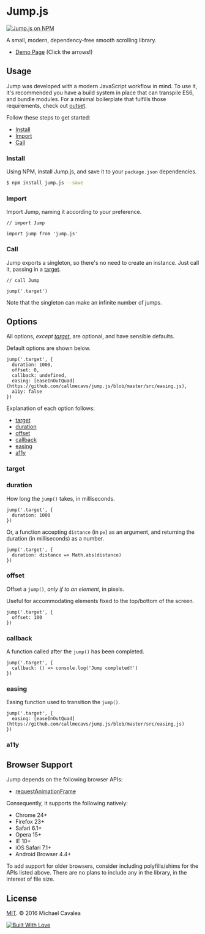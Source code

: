 # Jump.js

[![Jump.js on NPM](https://img.shields.io/npm/v/jump.js.svg)](https://www.npmjs.com/package/jump.js)

A small, modern, dependency-free smooth scrolling library.

* [Demo Page](http://callmecavs.github.io/jump.js/) (Click the arrows!)

## Usage

Jump was developed with a modern JavaScript workflow in mind. To use it, it's recommended you have a build system in place that can transpile ES6, and bundle modules. For a minimal boilerplate that fulfills those requirements, check out [outset](https://github.com/callmecavs/outset).

Follow these steps to get started:

* [Install](#install)
* [Import](#import)
* [Call](#call)

### Install

Using NPM, install Jump.js, and save it to your `package.json` dependencies.

```bash
$ npm install jump.js --save
```

### Import

Import Jump, naming it according to your preference.

```es6
// import Jump

import jump from 'jump.js'
```

### Call

Jump exports a singleton, so there's no need to create an instance. Just call it, passing in a [target](#target).

```es6
// call Jump

jump('.target')
```

Note that the singleton can make an infinite number of jumps.

## Options

All options, _except [target](#target)_, are optional, and have sensible defaults.

Default options are shown below.

```es6
jump('.target', {
  duration: 1000,
  offset: 0,
  callback: undefined,
  easing: [easeInOutQuad](https://github.com/callmecavs/jump.js/blob/master/src/easing.js),
  a11y: false
})
```

Explanation of each option follows:

* [target](#target)
* [duration](#duration)
* [offset](#offset)
* [callback](#callback)
* [easing](#easing)
* [a11y](#a11y)

### target



### duration

How long the `jump()` takes, in milliseconds.

```es6
jump('.target', {
  duration: 1000
})
```

Or, a function accepting `distance` (in `px`) as an argument, and returning the duration (in milliseconds) as a number.

```es6
jump('.target', {
  duration: distance => Math.abs(distance)
})
```

### offset

Offset a `jump()`, _only if to an element_, in pixels.

Useful for accommodating elements fixed to the top/bottom of the screen.

```es6
jump('.target', {
  offset: 100
})
```

### callback

A function called after the `jump()` has been completed.

```es6
jump('.target', {
  callback: () => console.log('Jump completed!')
})
```

### easing

Easing function used to transition the `jump()`.

```es6
jump('.target', {
  easing: [easeInOutQuad](https://github.com/callmecavs/jump.js/blob/master/src/easing.js)
})
```

### a11y



## Browser Support

Jump depends on the following browser APIs:

* [requestAnimationFrame](https://developer.mozilla.org/en-US/docs/Web/API/window/requestAnimationFrame)

Consequently, it supports the following natively:

* Chrome 24+
* Firefox 23+
* Safari 6.1+
* Opera 15+
* IE 10+
* iOS Safari 7.1+
* Android Browser 4.4+

To add support for older browsers, consider including polyfills/shims for the APIs listed above. There are no plans to include any in the library, in the interest of file size.

## License

[MIT](https://opensource.org/licenses/MIT). © 2016 Michael Cavalea

[![Built With Love](http://forthebadge.com/images/badges/built-with-love.svg)](http://forthebadge.com)
